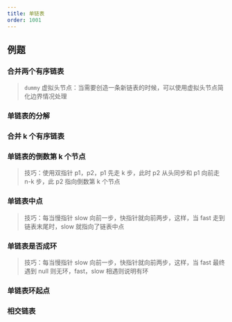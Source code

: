 ```yaml
---
title: 单链表
order: 1001
---
```


<TOC></TOC>

<code src="./_dan-lian-biao/index.tsx"></code>

## 例题

### 合并两个有序链表

> `dummy` 虚拟头节点：当需要创造一条新链表的时候，可以使用虚拟头节点简化边界情况处理

<L name="合并两个有序链表" src="https://leetcode.cn/problems/merge-two-sorted-lists/"></L>

### 单链表的分解

<L name="分隔链表" src="https://leetcode.cn/problems/partition-list/"></L>

### 合并 k 个有序链表

<L name="合并 K 个升序链表" src="https://leetcode.cn/problems/merge-k-sorted-lists/"></L>

### 单链表的倒数第 k 个节点

> 技巧：使用双指针 p1，p2，p1 先走 k 步，此时 p2 从头同步和 p1 向前走 n-k 步，此 p2 指向倒数第 k 个节点

<L name="删除链表的倒数第 N 个结点" src="https://leetcode.cn/problems/remove-nth-node-from-end-of-list/"></L>

### 单链表中点

> 技巧：每当慢指针 slow 向前一步，快指针就向前两步，这样，当 fast 走到链表末尾时，slow 就指向了链表中点

<L name="链表的中间结点" src="https://leetcode.cn/problems/middle-of-the-linked-list/"></L>

### 单链表是否成环

> 技巧：每当慢指针 slow 向前一步，快指针就向前两步，这样，当 fast 最终遇到 null 则无环，fast，slow 相遇则说明有环

### 单链表环起点

<L name="环形链表起点" src="https://leetcode.cn/problems/linked-list-cycle-ii/"></L>

<L name="题解" src="https://labuladong.github.io/algo/di-ling-zh-bfe1b/shuang-zhi-0f7cc/#%E5%88%A4%E6%96%AD%E9%93%BE%E8%A1%A8%E6%98%AF%E5%90%A6%E5%8C%85%E5%90%AB%E7%8E%AF"></L>

### 相交链表

<L name="相交链表" src="https://leetcode.cn/problems/intersection-of-two-linked-lists/"></L>

<L name="题解" src="https://labuladong.github.io/algo/di-ling-zh-bfe1b/shuang-zhi-0f7cc/#%E4%B8%A4%E4%B8%AA%E9%93%BE%E8%A1%A8%E6%98%AF%E5%90%A6%E7%9B%B8%E4%BA%A4"></L>
